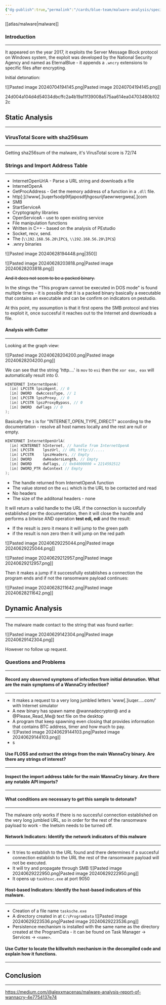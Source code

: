 ```yaml
---
{"dg-publish":true,"permalink":"/cards/blue-team/malware-analysis/specimens/wanna-cry-exe/","tags":["specimen"]}
---
```


[[atlas/malware\|malware]] 
### Introduction 
---
It appeared on the year 2017, it exploits the Server Message Block protocol on Windows system, the exploit was developed by the National Security Agency and named as EternalBlue - it appends a `.wncry` extensions to specific files after encrypting.

Initial detonation:

![[Pasted image 20240704194145.png\|Pasted image 20240704194145.png]]

24d004a104d4d54034dbcffc2a4b19a11f39008a575aa614ea04703480b1022c
## Static Analysis
---
### VirusTotal Score with sha256sum
---
Getting sha256sum of the malware, it's VirusTotal score is 72/74
### Strings and Import Address Table
---
- InternetOpenUrlA - Parse a URL string and downloads a file
- InternetOpenA
- GetProcAddress - Get the memory address of a function in a `.dll` file.
- http[:]//www[.]iuqerfsodp9ifjaposdfjhgosurijfaewrwergwea[.]com
- SMB
- StartServiceA
- Cryptography libraries
- OpenServiceA - use to open existing service
- File manipulation functions
- Written in C++ - based on the analysis of PEstudio
- Socket, recv, send.
- The (`\\192.168.56.20\IPC$`, `\\192.168.56.20\IPC$`)
- .wnry binaries

![[Pasted image 20240628194448.png\|350]]

![[Pasted image 20240628203818.png\|Pasted image 20240628203818.png]]

~~And it does not seem to be a packed binary.~~

In the stings the "This program cannot be executed in DOS mode" is found multiple times - it is possible that it is a packed binary basically a executable that contains an executable and can be confirm on indicators on pestudio.

At this point, my assumption is that it first opens the SMB protocol and tries to exploit it, once succesful it reaches out to the Internet and downloads a file.
#### Analysis with Cutter
---
Looking at the graph view:

![[Pasted image 20240628204200.png\|Pasted image 20240628204200.png]]

We can see that the string 'http....' is `mov` to `esi` then the `xor eax, eax` will automatically result into 0.

```C
HINTERNET InternetOpenA(
  [in] LPCSTR lpszAgent, // 0
  [in] DWORD  dwAccessType, // 1 
  [in] LPCSTR lpszProxy, // 0 
  [in] LPCSTR lpszProxyBypass, // 0 
  [in] DWORD  dwFlags // 0
);
```

Basically the `1` is for "INTERNET_OPEN_TYPE_DIRECT" according to the documentation - resolve all host names locally and the rest are null or empty.

```C
HINTERNET InternetOpenUrlA(
  [in] HINTERNET hInternet, // handle from InternetOpenA
  [in] LPCSTR    lpszUrl, // URL http://.....
  [in] LPCSTR    lpszHeaders, // Empty
  [in] DWORD     dwHeadersLength, // Empty
  [in] DWORD     dwFlags, // 0x84000000 = 2214592512
  [in] DWORD_PTR dwContext // Empty
);
```

- The handle returned from InternetOpenA function
- The value stored on the `esi` which is the URL to be contacted and read
- No headers
- The size of the additonal headers - none

It will return a valid handle to the URL if the connection is succesfully established per the documentation, then it will close the handle and performs a bitwise AND operation **test edi, edi** and the result:

- If the result is zero it means it will jump to the green path
- if the result is non zero then it will jump on the red path

![[Pasted image 20240629225044.png\|Pasted image 20240629225044.png]]

![[Pasted image 20240629212957.png\|Pasted image 20240629212957.png]]

Then it makes a jump if it successfully establishes a connection the program ends and if not the ransomware payload continues:

![[Pasted image 20240628211642.png\|Pasted image 20240628211642.png]]
## Dynamic Analysis
---
The malware made contact to the string that was found earlier:

![[Pasted image 20240629142304.png\|Pasted image 20240629142304.png]]

However no follow up request.

### Questions and Problems
---
#### Record any observed symptoms of infection from initial detonation. What are the main symptoms of a WannaCry infection?
---
- It makes a request to a very long jumbled letters 'www[.]iuqer.....com/' with Internet simulator
- A new binary has spawn name @wannadecryptor@ and a @Please_Read_Me@ text file on the desktop
- A program that keep spawning even closing that provides information that contains BTC address, timer and how much to pay.
- ![[Pasted image 20240629144103.png\|Pasted image 20240629144103.png]]
- s
#### Use FLOSS and extract the strings from the main WannaCry binary. Are there any strings of interest?
---
#### Inspect the import address table for the main WannaCry binary. Are there any notable API imports?
---
#### What conditions are necessary to get this sample to detonate?
---
The malware only works if there is no succesful connection established on the very long jumbled URL, so in order for the rest of the ransomware payload to work - the Inetsim needs to be turned off.
#### Network Indicators: Identify the network indicators of this malware
---
- It tries to establish to the URL found and there determines if a succesful connection establish to the URL the rest of the ransomware payload will not be executed.
- It will try and propagate through SMB ![[Pasted image 20240629222950.png\|Pasted image 20240629222950.png]]
- It opens up `taskhsvc.exe` at port 9050
#### Host-based Indicators: Identify the host-based indicators of this malware. 
---
- Creation of a file name `tasksche.exe` 
- A directory created in at `C:\ProgramData` ![[Pasted image 20240629223536.png\|Pasted image 20240629223536.png]]
- Persistence mechanism is installed with the same name as the directory created at the ProgramData - it can be found on Task Manager -> Services -> `<name>`.



#### Use Cutter to locate the killswitch mechanism in the decompiled code and explain how it functions.
---


## Conclusion
---



https://medium.com/@alexxmacenas/malware-analysis-report-of-wannacry-4e7754137e74